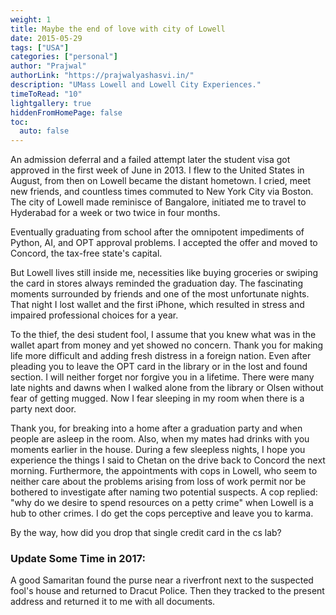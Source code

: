 ```yaml
---
weight: 1
title: Maybe the end of love with city of Lowell
date: 2015-05-29
tags: ["USA"]
categories: ["personal"]
author: "Prajwal"
authorLink: "https://prajwalyashasvi.in/"
description: "UMass Lowell and Lowell City Experiences."
timeToRead: "10"
lightgallery: true
hiddenFromHomePage: false
toc:
  auto: false
---
```


An admission deferral and a failed attempt later the student visa got approved in the first week of June in 2013. I flew to the United States in August, from then on Lowell became the distant hometown. I cried, meet new friends, and countless times commuted to New York City via Boston. The city of Lowell made reminisce of Bangalore, initiated me to travel to Hyderabad for a week or two twice in four months.

Eventually graduating from school after the omnipotent impediments of Python, AI, and OPT approval problems. I accepted the offer and moved to Concord, the tax-free state's capital.

But Lowell lives still inside me, necessities like buying groceries or swiping the card in stores always reminded the graduation day. The fascinating moments surrounded by friends and one of the most unfortunate nights. That night I lost wallet and the first iPhone, which resulted in stress and impaired professional choices for a year.

To the thief, the desi student fool, I assume that you knew what was in the wallet apart from money and yet showed no concern. Thank you for making life more difficult and adding fresh distress in a foreign nation. Even after pleading you to leave the OPT card in the library or in the lost and found section. I will neither forget nor forgive you in a lifetime. There were many late nights and dawns when I walked alone from the library or Olsen without fear of getting mugged. Now I fear sleeping in my room when there is a party next door.

Thank you, for breaking into a home after a graduation party and when people are asleep in the room. Also, when my mates had drinks with you moments earlier in the house. During a few sleepless nights, I hope you experience the things I said to Chetan on the drive back to Concord the next morning. Furthermore, the appointments with cops in Lowell, who seem to neither care about the problems arising from loss of work permit nor be bothered to investigate after naming two potential suspects. A cop replied: "why do we desire to spend resources on a petty crime" when Lowell is a hub to other crimes. I do get the cops perceptive and leave you to karma.

By the way, how did you drop that single credit card in the cs lab?

### Update Some Time in 2017:

A good Samaritan found the purse near a riverfront next to the suspected fool's house and returned to Dracut Police. Then they tracked to the present address and returned it to me with all documents.
